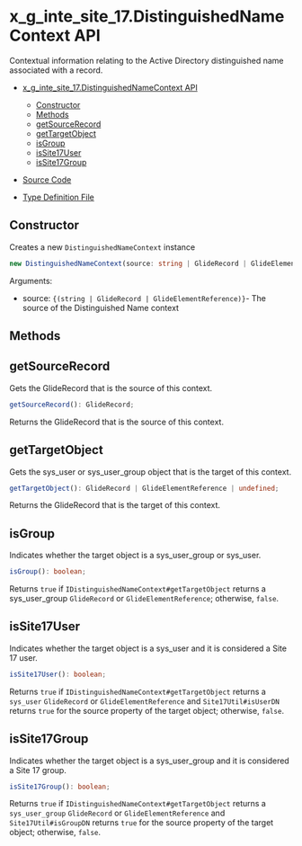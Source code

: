# x_g_inte_site_17.DistinguishedNameContext API

Contextual information relating to the Active Directory distinguished name associated with a record.

- [x_g_inte_site_17.DistinguishedNameContext API](#x_g_inte_site_17distinguishednamecontext-api)
  - [Constructor](#constructor)
  - [Methods](#methods)
  - [getSourceRecord](#getsourcerecord)
  - [getTargetObject](#gettargetobject)
  - [isGroup](#isgroup)
  - [isSite17User](#issite17user)
  - [isSite17Group](#issite17group)

- [Source Code](source/api/DistinguishedNameContext.ts)
- [Type Definition File](types/x_g_inte_site_17/api/DistinguishedNameContext.d.ts)

## Constructor

Creates a new `DistinguishedNameContext` instance

```TypeScript
new DistinguishedNameContext(source: string | GlideRecord | GlideElementReference): DistinguishedNameContext;
```

Arguments:

- source: `{(string | GlideRecord | GlideElementReference)}`- The source of the Distinguished Name context

## Methods

## getSourceRecord

Gets the GlideRecord that is the source of this context.

```TypeScript
getSourceRecord(): GlideRecord;
```

Returns the GlideRecord that is the source of this context.

## getTargetObject

Gets the sys_user or sys_user_group object that is the target of this context.

```TypeScript
getTargetObject(): GlideRecord | GlideElementReference | undefined;
```

Returns the GlideRecord that is the target of this context.

## isGroup

Indicates whether the target object is a sys_user_group or sys_user.

```TypeScript
isGroup(): boolean;
```

Returns `true` if `IDistinguishedNameContext#getTargetObject` returns a sys_user_group `GlideRecord` or `GlideElementReference`; otherwise, `false`.

## isSite17User

Indicates whether the target object is a sys_user and it is considered a Site 17 user.

```TypeScript
isSite17User(): boolean;
```

Returns  `true` if `IDistinguishedNameContext#getTargetObject` returns a `sys_user` `GlideRecord` or `GlideElementReference` and `Site17Util#isUserDN` returns `true` for the source property of the target object; otherwise, `false`.

## isSite17Group

Indicates whether the target object is a sys_user_group and it is considered a Site 17 group.

```TypeScript
isSite17Group(): boolean;
```

Returns `true` if `IDistinguishedNameContext#getTargetObject` returns a `sys_user_group` `GlideRecord` or `GlideElementReference` and `Site17Util#isGroupDN` returns `true` for the source property of the target object; otherwise, `false`.
